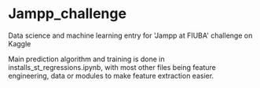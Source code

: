 # Jampp_challenge
Data science and machine learning entry for 'Jampp at FIUBA' challenge on Kaggle

Main prediction algorithm and training is done in installs_st_regressions.ipynb, with most other files being feature engineering, data or modules to make feature extraction easier.
